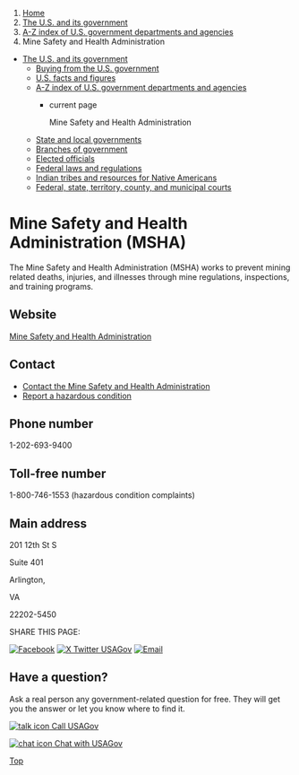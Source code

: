 1. [Home](/)
2. [The U.S. and its government](/about-the-us)
3. [A-Z index of U.S. government departments and agencies](/agency-index)
4. Mine Safety and Health Administration

* [The U.S. and its government](/about-the-us)
  + [Buying from the U.S. government](/buy-from-government)
  + [U.S. facts and figures](/facts-figures)
  + [A-Z index of U.S. government departments and agencies](/agency-index)
    - current page

      Mine Safety and Health Administration
  + [State and local governments](/state-local-governments)
  + [Branches of government](/branches-of-government)
  + [Elected officials](/elected-officials)
  + [Federal laws and regulations](/laws-and-regulations)
  + [Indian tribes and resources for Native Americans](/tribes)
  + [Federal, state, territory, county, and municipal courts](/courts)

Mine Safety and Health Administration
(MSHA)
============================================

The Mine Safety and Health Administration (MSHA) works to prevent mining related deaths, injuries, and illnesses through mine regulations, inspections, and training programs.

Website
-------

[Mine Safety and Health Administration](https://www.msha.gov/)

Contact
-------

* [Contact the Mine Safety and Health Administration](https://www.msha.gov/about/contact/emergencies)
* [Report a hazardous condition](https://www.msha.gov/support-resources/forms-online-filing/2015/04/14/mine-accident-injury-and-illness-report)

Phone number
------------

1-202-693-9400

Toll-free number
----------------

1-800-746-1553 (hazardous condition complaints)

Main address
------------

201 12th St S
  

Suite 401
  

Arlington,

VA

22202-5450

SHARE THIS PAGE:

[![Facebook](/themes/custom/usagov/images/social-media-icons/Facebook_Icon.svg)](https://www.facebook.com/sharer/sharer.php?u=https://www.usa.gov/agencies/mine-safety-and-health-administration&v=3)
[![X Twitter USAGov](/themes/custom/usagov/images/social-media-icons/X_Twitter_Icon.svg?version=2)](https://twitter.com/intent/tweet?source=webclient&text=https://www.usa.gov/agencies/mine-safety-and-health-administration)
[![Email](/themes/custom/usagov/images/social-media-icons/Email_Icon.svg?version=2)](mailto:?subject=https://www.usa.gov/agencies/mine-safety-and-health-administration)

Have a question?
----------------

Ask a real person any government-related question for free. They will get you the answer or let you know where to find it.

[![talk icon](/themes/custom/usagov/images/ICONS_talk.png)
Call USAGov](/phone)

[![chat icon](/themes/custom/usagov/images/ICONS_chat.png)
Chat with USAGov](/chat)

[Top](#main-content)